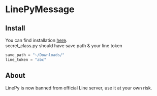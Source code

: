 # LinePyMessage
## Install
You can find installation [here](https://github.com/fadhiilrachman/line-py).  
secret_class.py should have save path & your line token  
```Python
save_path = "~/Downloads/"  
line_token = "abc"
```
## About
LinePy is now banned from official Line server, use it at your own risk.